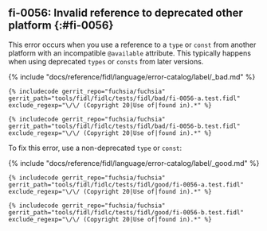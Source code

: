 ## fi-0056: Invalid reference to deprecated other platform {:#fi-0056}

This error occurs when you use a reference to a `type` or `const` from another
platform with an incompatible `@available` attribute. This typically happens
when using deprecated `types` or `consts` from later versions.

{% include "docs/reference/fidl/language/error-catalog/label/_bad.md" %}

```fidl
{% includecode gerrit_repo="fuchsia/fuchsia" gerrit_path="tools/fidl/fidlc/tests/fidl/bad/fi-0056-a.test.fidl" exclude_regexp="\/\/ (Copyright 20|Use of|found in).*" %}
```

```fidl
{% includecode gerrit_repo="fuchsia/fuchsia" gerrit_path="tools/fidl/fidlc/tests/fidl/bad/fi-0056-b.test.fidl" exclude_regexp="\/\/ (Copyright 20|Use of|found in).*" %}
```

To fix this error, use a non-deprecated `type` or `const`:

{% include "docs/reference/fidl/language/error-catalog/label/_good.md" %}

```fidl
{% includecode gerrit_repo="fuchsia/fuchsia" gerrit_path="tools/fidl/fidlc/tests/fidl/good/fi-0056-a.test.fidl" exclude_regexp="\/\/ (Copyright 20|Use of|found in).*" %}
```

```fidl
{% includecode gerrit_repo="fuchsia/fuchsia" gerrit_path="tools/fidl/fidlc/tests/fidl/good/fi-0056-b.test.fidl" exclude_regexp="\/\/ (Copyright 20|Use of|found in).*" %}
```
